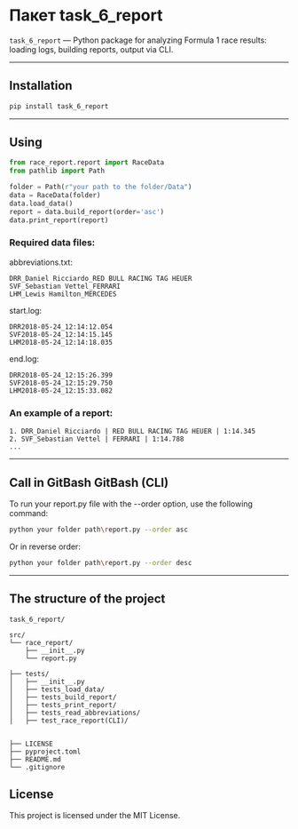 # Пакет task_6_report

`task_6_report` — Python package for analyzing Formula 1 race results: loading logs, building reports, output via CLI.

---

## Installation

```bash
pip install task_6_report
```

---

## Using

```python
from race_report.report import RaceData
from pathlib import Path

folder = Path(r"your path to the folder/Data")
data = RaceData(folder)
data.load_data()
report = data.build_report(order='asc')
data.print_report(report)
```

### Required data files:
abbreviations.txt:
```
DRR_Daniel Ricciardo_RED BULL RACING TAG HEUER
SVF_Sebastian Vettel_FERRARI
LHM_Lewis Hamilton_MERCEDES
```

start.log:
```
DRR2018-05-24_12:14:12.054
SVF2018-05-24_12:14:15.145
LHM2018-05-24_12:14:18.035
```

end.log:
```
DRR2018-05-24_12:15:26.399
SVF2018-05-24_12:15:29.750
LHM2018-05-24_12:15:33.082
```

### An example of a report:

```
1. DRR_Daniel Ricciardo | RED BULL RACING TAG HEUER | 1:14.345
2. SVF_Sebastian Vettel | FERRARI | 1:14.788
...
```

---

## Call in GitBash GitBash (CLI)

To run your report.py file with the --order option, use the following command:

```bash
python your folder path\report.py --order asc
```

Or in reverse order:

```bash
python your folder path\report.py --order desc
```

---

## The structure of the project

```
task_6_report/

src/
└── race_report/
    ├── __init__.py
    └── report.py

├── tests/
│   ├── __init__.py
│   ├── tests_load_data/
│   ├── tests_build_report/
│   ├── tests_print_report/
│   ├── tests_read_abbreviations/
│   ├── test_race_report(CLI)/


├── LICENSE
├── pyproject.toml
├── README.md
└── .gitignore
```

## License

This project is licensed under the MIT License.